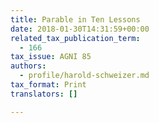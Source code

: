```yaml
---
title: Parable in Ten Lessons
date: 2018-01-30T14:31:59+00:00
related_tax_publication_term:
  - 166
tax_issue: AGNI 85
authors:
  - profile/harold-schweizer.md
tax_format: Print
translators: []

---
```

